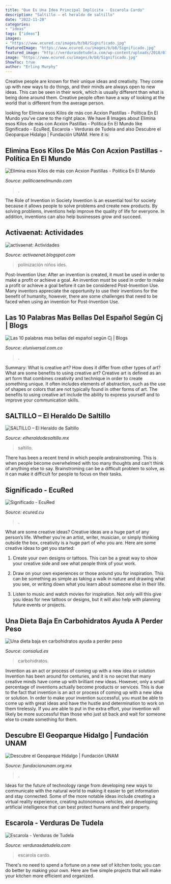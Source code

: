 ```yaml
---
title: "Que Es Una Idea Principal Implícita - Escarola Cardo"
description: "Saltillo – el heraldo de saltillo"
date: "2022-11-20"
categories:
- "ideas"
tags: ["ideas"]
images:
- "https://www.ecured.cu/images/b/b8/Significado.jpg"
featuredImage: "https://www.ecured.cu/images/b/b8/Significado.jpg"
featured_image: "http://verdurasdetudela.com/wp-content/uploads/2018/03/escarola.jpeg"
image: "https://www.ecured.cu/images/b/b8/Significado.jpg"
ShowToc: true
author: "Erling Murphy"
---
```



Creative people are known for their unique ideas and creativity. They come up with new ways to do things, and their minds are always open to new ideas. This can be seen in their work, which is usually different than what is being done around them. Creative people often have a way of looking at the world that is different from the average person.

	

		
looking for Elimina esos Kilos de más con Acxion Pastillas - Política En El Mundo you've came to the right place. We have 8 Images about Elimina esos Kilos de más con Acxion Pastillas - Política En El Mundo like Significado - EcuRed, Escarola - Verduras de Tudela and also Descubre el Geoparque Hidalgo | Fundación UNAM. Here it is:
		
    
## Elimina Esos Kilos De Más Con Acxion Pastillas - Política En El Mundo

<img loading=lazy src="https://politicaenelmundo.com/wp-content/uploads/2019/09/pastillas.png" onerror="this.onerror=null;this.src='https://tse4.mm.bing.net/th?id=OIP.O3ZfCeUAsTiXOAExTb-USAHaHt&amp;pid=15.1';" alt="Elimina esos Kilos de más con Acxion Pastillas - Política En El Mundo">

_Source: politicaenelmundo.com_

>. 

	

The Role of Invention in Society
Invention is an essential tool for society because it allows people to solve problems and create new products. By solving problems, inventions help improve the quality of life for everyone. In addition, inventions can also help businesses grow and succeed.

    
## Activaenat: Actividades

<img loading=lazy src="https://3.bp.blogspot.com/-afKUNJukMAk/UIhtuj2nX8I/AAAAAAAAAgA/OAMaIT7Klso/s1600/ACT+POLI.jpg" onerror="this.onerror=null;this.src='https://tse4.mm.bing.net/th?id=OIP.CVUjo8ge_d0O4vyH-IJDxwAAAA&amp;pid=15.1';" alt="activaenat: Actividades">

_Source: activaenat.blogspot.com_

>polinización niños ides. 

	

Post-Invention Use: After an invention is created, it must be used in order to make a profit or achieve a goal.
An invention must be used in order to make a profit or achieve a goal before it can be considered Post-Invention Use. Many inventors appreciate the opportunity to use their inventions for the benefit of humanity, however, there are some challenges that need to be faced when using an invention for Post-Invention Use.

    
## Las 10 Palabras Mas Bellas Del Español Según Cj | Blogs

<img loading=lazy src="https://www.eluniversal.com.co/blogs/sites/default/files/inline-images/Diapositiva7.JPG" onerror="this.onerror=null;this.src='https://tse4.mm.bing.net/th?id=OIP.vI1pdfsKlpGZMdufEDkd4QHaEK&amp;pid=15.1';" alt="Las 10 palabras mas bellas del español según Cj | Blogs">

_Source: eluniversal.com.co_

>. 

	

Summary: What is creative art? How does it differ from other types of art? What are some benefits to using creative art?
Creative art is defined as an art form that combines creativity and technique in order to create something unique. It often includes elements of abstraction, such as the use of shapes or colors that are not typically found in other forms of art. The benefits to using creative art include the ability to express yourself and to improve your communication skills.

    
## SALTILLO – El Heraldo De Saltillo

<img loading=lazy src="https://www.elheraldodesaltillo.mx/wp-content/uploads/2021/01/87c1c74b-e682-4eeb-9c7d-51c6953649b7.jpg" onerror="this.onerror=null;this.src='https://tse3.mm.bing.net/th?id=OIP.wFc8ea69LrY2E2kGvi-vvgHaE7&amp;pid=15.1';" alt="SALTILLO – El Heraldo de Saltillo">

_Source: elheraldodesaltillo.mx_

>saltillo. 

	

There has been a recent trend in which people arebrainstroming. This is when people become overwhelmed with too many thoughts and can't think of anything else to say. Brainstroming can be a difficult problem to solve, as it can make it difficult for people to focus on their tasks.

    
## Significado - EcuRed

<img loading=lazy src="https://www.ecured.cu/images/b/b8/Significado.jpg" onerror="this.onerror=null;this.src='https://tse1.mm.bing.net/th?id=OIP.qMz8YJhn9J5CbKw9TDcmQgHaC6&amp;pid=15.1';" alt="Significado - EcuRed">

_Source: ecured.cu_

>. 

	

What are some creative ideas?
Creative ideas are a huge part of any person’s life. Whether you’re an artist, writer, musician, or simply thinking outside the box, creativity is a huge part of who you are. Here are some creative ideas to get you started:
1. Create your own designs or tattoos. This can be a great way to show your creative side and see what people think of your work.

2. Draw on your own experiences or those around you for inspiration. This can be something as simple as taking a walk in nature and drawing what you see, or writing down what you learn about someone else in their life.

3. Listen to music and watch movies for inspiration. Not only will this give you ideas for new tattoos or designs, but it will also help with planning future events or projects.


    
## Una Dieta Baja En Carbohidratos Ayuda A Perder Peso

<img loading=lazy src="https://www.consalud.es/estetic/uploads/s1/43/68/94/existen-dos-tipos-de-carbohidratos-los-buenos-y-los-malos_4_508x316.jpeg" onerror="this.onerror=null;this.src='https://tse1.mm.bing.net/th?id=OIP.AlJ208bsiovlSTJRXKR-PQHaEm&amp;pid=15.1';" alt="Una dieta baja en carbohidratos ayuda a perder peso">

_Source: consalud.es_

>carbohidratos. 

	

Invention as an act or process of coming up with a new idea or solution
Invention has been around for centuries, and it is no secret that many creative minds have come up with brilliant new ideas. However, only a small percentage of inventions actually become products or services. This is due to the fact that invention is an act or process of coming up with a new idea or solution. In order to make your invention successful, you must be able to come up with great ideas and have the hustle and determination to work on them tirelessly. If you are able to put in the extra effort, your invention will likely be more successful than those who just sit back and wait for someone else to create something for them.

    
## Descubre El Geoparque Hidalgo | Fundación UNAM

<img loading=lazy src="https://www.fundacionunam.org.mx/wp-content/uploads/2017/05/geoparqueHIDALGO2.jpg" onerror="this.onerror=null;this.src='https://tse1.mm.bing.net/th?id=OIP.178tz8jBq5WUSup0qzINFwHaEZ&amp;pid=15.1';" alt="Descubre el Geoparque Hidalgo | Fundación UNAM">

_Source: fundacionunam.org.mx_

>. 

	

Ideas for the future of technology range from developing new ways to communicate with the natural world to making it easier to get information and stay connected. Some of the more notable ideas include creating a virtual reality experience, creating autonomous vehicles, and developing artificial intelligence that can best protect humans and their property.

    
## Escarola - Verduras De Tudela

<img loading=lazy src="http://verdurasdetudela.com/wp-content/uploads/2018/03/escarola.jpeg" onerror="this.onerror=null;this.src='https://tse4.mm.bing.net/th?id=OIP.FWejsvVvoG06aRri4DkxJwHaHa&amp;pid=15.1';" alt="Escarola - Verduras de Tudela">

_Source: verdurasdetudela.com_

>escarola cardo. 

	

There's no need to spend a fortune on a new set of kitchen tools; you can do better by making your own. Here are five simple projects that will make your kitchen more efficient and organized.

